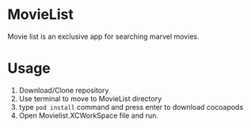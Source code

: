 # MovieList

Movie list is an exclusive app for searching marvel movies.

# Usage
1. Download/Clone repository
2. Use terminal to move to MovieList directory
3. type ```pod install``` command and press enter to download cocoapods
4. Open Movielist.XCWorkSpace file and run.

